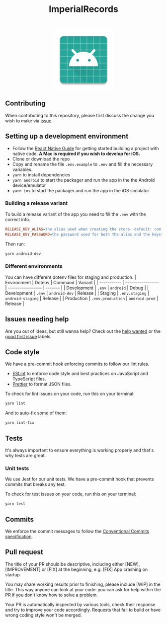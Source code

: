<h1 align="center">ImperialRecords</h1><br>
<p align="center">
  <img alt="ImperialRecords" title="ImperialRecords" src="android/app/src/main/res/mipmap-xxxhdpi/ic_launcher.png" width="192">
</p>

## Contributing

When contributing to this repository, please first discuss the change you wish to make via [issue](https://github.com/DiogoAbu/imperial-records/issues).

## Setting up a development environment

- Follow the [React Native Guide](https://reactnative.dev/docs/environment-setup) for getting started building a project with native code. **A Mac is required if you wish to develop for iOS.**
- Clone or download the repo
- Copy and rename the file `.env.example` to `.env` and fill the necessary variables.
- `yarn` to install dependencies
- `yarn android` to start the packager and run the app in the the Android device/emulator
- `yarn ios` to start the packager and run the app in the iOS simulator

### Building a release variant
To build a release variant of the app you need to fill the `.env` with the correct info.
```ini
RELEASE_KEY_ALIAS=the alias used when creating the store. default: com.imperialrecords
RELEASE_KEY_PASSWORD=the password used for both the alias and the keystore
```
Then run:
```sh
yarn android-dev
```

### Different environments
You can have different dotenv files for staging and production.
| Environment | Dotenv            | Command           | Variant |
| ----------- | ----------------- | ----------------- | ------- |
| Development | `.env`            | `android`         | Debug   |
| Development | `.env`            | `android-dev`     | Release |
| Staging     | `.env.staging`    | `android-staging` | Release |
| Production  | `.env.production` | `android-prod`    | Release |

## Issues needing help

Are you out of ideas, but still wanna help? Check out the [help wanted](https://github.com/DiogoAbu/imperial-records/issues?q=is%3Aissue+is%3Aopen+label%3A%22help+wanted%22) or the [good first issue](https://github.com/DiogoAbu/imperial-records/issues?q=is%3Aissue+is%3Aopen+label%3A%22good+first+issue%22) labels.

## Code style

We have a pre-commit hook enforcing commits to follow our lint rules.

- [ESLint](https://eslint.org/) to enforce code style and best practices on JavaScript and TypeScript files.
- [Prettier](https://prettier.io/) to format JSON files.

To check for lint issues on your code, run this on your terminal:

```sh
yarn lint
```
And to auto-fix some of them:
```sh
yarn lint-fix
```

## Tests

It's always important to ensure everything is working properly and that's why tests are great.

### Unit tests

We use Jest for our unit tests. We have a pre-commit hook that prevents commits that breaks any test.

To check for test issues on your code, run this on your terminal:

```sh
yarn test
```

## Commits

We enforce the commit messages to follow the [Conventional Commits specification](https://www.conventionalcommits.org/en/v1.0.0/).

## Pull request

The title of your PR should be descriptive, including either [NEW], [IMPROVEMENT] or [FIX] at the beginning, e.g. [FIX] App crashing on startup.

You may share working results prior to finishing, please include [WIP] in the title. This way anyone can look at your code: you can ask for help within the PR if you don't know how to solve a problem.

Your PR is automatically inspected by various tools, check their response and try to improve your code accordingly. Requests that fail to build or have wrong coding style won't be merged.
